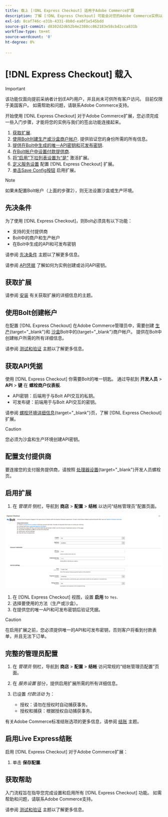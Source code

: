 ```yaml
---
title: 载上 [!DNL Express Checkout] 适用于Adobe Commerce扩展
description: 了解 [!DNL Express Checkout] 可能会对您的Adobe Commerce实例以及如何成功载入和设置扩展有好处。
exl-id: 8caf746c-e31b-4331-8b0d-ea0f1e545bdd
source-git-commit: d8302d2d652b4e2380cc862183e58cbd2cca831b
workflow-type: tm+mt
source-wordcount: '0'
ht-degree: 0%

---
```


# [!DNL Express Checkout] 载入

>[!IMPORTANT]
>
> 该功能仅面向提前采纳者计划(EAP)用户，并且尚未可供所有客户访问。 目前仅限于美国客户。 如需帮助和问题，请联系Adobe Commerce支持。

开始使用 [!DNL Express Checkout] 对于Adobe Commerce扩展，您必须完成一些入门步骤，才能将您的实例与我们的签出功能连接起来。

1. [获取扩展](#get-extension).
1. [使用Bolt创建生产或沙盒商户帐户](#create-account-with-bolt). 提供验证您的身份所需的所有信息。
1. [提供在Bolt中生成的唯一API密钥和可发布密钥](#obtain-api-credentials).
1. [在Bolt帐户中设置付款提供商](#configure-payment-providers).
1. [将“启用”下拉列表设置为“是”](#enable-extension) 激活扩展。
1. [定义服务设置](#complete-admin-configuration) 配置 [!DNL Express Checkout] 扩展。
1. [单击Save Config按钮](#enable-live-express-checkout) 启用扩展。

>[!NOTE]
>
> 如果未配置Bolt帐户（上面的步骤2），则无法设置沙盒或生产环境。

## 先决条件

为了使用 [!DNL Express Checkout]，则Bolt必须具有以下功能：

- 支持的支付提供商
- Bolt中的商户和生产帐户
- 在Bolt中生成的API和可发布密钥

请参阅 [先决条件](../express-checkout/prerequisites.md) 主题以了解更多信息。

请参阅 [API凭据](#obtain-api-credentials) 了解如何为实例创建或访问API密钥。

## 获取扩展

请参阅 [安装](../express-checkout/install.md) 有关获取扩展的详细信息的主题。

## 使用Bolt创建帐户

在配置 [!DNL Express Checkout] 在Adobe Commerce管理员中，需要创建 [生产](https://merchant.bolt.com/register){target=&quot;_blank&quot;}和 [沙盒](https://merchant-sandbox.bolt.com/register)Bolt中的{target=&quot;_blank&quot;}商户帐户。 提供在Bolt中创建帐户所需的所有详细信息。

请参阅 [测试和验证](../express-checkout/testing.md) 主题以了解更多信息。

## 获取API凭据

使用 [!DNL Express Checkout] 你需要Bolt的唯一钥匙。 通过导航到 **开发人员** > **API** > **键** 在 **螺栓商户仪表板**.

- API密钥：后端用于与Bolt API交互的私钥。
- 可发布键：前端用于与Bolt API交互的密钥。

请参阅 [螺栓环境详细信息](https://help.bolt.com/developers/references/environment-details/#about-keys){target=&quot;_blank&quot;}页，了解 [!DNL Express Checkout] 扩展。

>[!CAUTION]
>
> 您必须为沙盒和生产环境创建API密钥。

## 配置支付提供商

要连接您的支付服务提供商，请按照 [处理器设置](https://help.bolt.com/integrations/adobe-express-checkout/set-up/){target=&quot;_blank&quot;}开发人员螺栓页。

## 启用扩展

1. 在 _管理员_ 侧栏，导航到 **商店** > **配置** > **结帐** 以访问“结帐管理员”配置页面。

![快速结账](../assets/admin-view.png)

1. 在 [!DNL Express Checkout] 视图，设置 **启用** to `Yes`.
1. 选择要使用的方法（生产或沙盒）。
1. 在提供您的唯一API和可发布密钥后验证凭据。

>[!CAUTION]
>
> 在启用扩展之前，您必须提供唯一的API和可发布密钥，否则客户将看到付款表单，并且无法下订单。

## 完整的管理员配置

1. 在 _管理员_ 侧栏，导航到 **商店** > **配置** > **结帐** 访问常规的“结帐管理员配置”页面。
1. 在 _服务设置_ 部分，提供启用扩展所需的所有详细信息。
1. 已设置 _付款活动_ 为：

   - 授权：请勿在授权时自动捕获事务。
   - 授权和捕获：根据授权自动捕获事务。

有关Adobe Commerce标准结账选项的更多信息，请参阅 [结账](https://docs.magento.com/user-guide/configuration/sales/checkout.html) 主题。

## 启用Live Express结账

启用 [!DNL Express Checkout] 对于Adobe Commerce扩展：

1. 单击 **保存配置**.

## 获取帮助

入门流程旨在指导您完成设置和启用所有 [!DNL Express Checkout] 功能。 如需帮助和问题，请联系Adobe Commerce支持。

请参阅 [测试和验证](../express-checkout/testing.md) 主题以了解更多信息。
